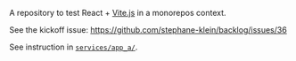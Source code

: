 A repository to test React + [Vite.js](https://github.com/vitejs/vite) in a monorepos context.

See the kickoff issue: https://github.com/stephane-klein/backlog/issues/36

See instruction in [`services/app_a/`](services/app_a/).
